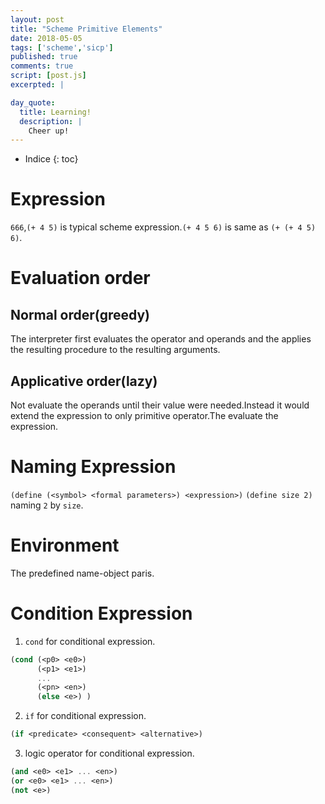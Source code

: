 ```yaml
---
layout: post
title: "Scheme Primitive Elements"
date: 2018-05-05
tags: ['scheme','sicp']
published: true
comments: true
script: [post.js]
excerpted: |

day_quote:
  title: Learning!
  description: |
    Cheer up!
---
```


* Indice
{: toc}

# Expression

  `666`,`(+ 4 5)` is typical scheme expression.`(+ 4 5 6)` is same as `(+ (+ 4 5) 6)`.

# Evaluation order

## Normal order(greedy)

  The interpreter first evaluates the operator and operands and the applies the resulting procedure to the resulting arguments.

## Applicative order(lazy)

  Not evaluate the operands until their value were needed.Instead it would extend the expression to only primitive operator.The evaluate the expression.

# Naming Expression

  `(define (<symbol> <formal parameters>) <expression>)` 
  `(define size 2)` naming `2` by `size`.

# Environment

  The predefined name-object paris.

# Condition Expression

  1. `cond` for conditional expression.
  ```scheme
  (cond (<p0> <e0>)
        (<p1> <e1>)
        ...
        (<pn> <en>)
        (else <e>) )
  ```
  2. `if` for conditional expression.
  ```scheme
  (if <predicate> <consequent> <alternative>)
  ```
  3. logic operator for conditional expression.
  ```scheme
  (and <e0> <e1> ... <en>)
  (or <e0> <e1> ... <en>)
  (not <e>)
  ```

